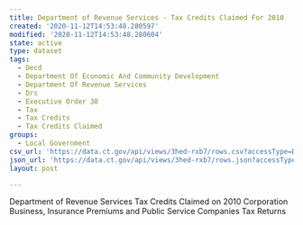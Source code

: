 ```yaml
---
title: Department of Revenue Services - Tax Credits Claimed For 2010
created: '2020-11-12T14:53:48.280597'
modified: '2020-11-12T14:53:48.280604'
state: active
type: dataset
tags:
  - Decd
  - Department Of Economic And Community Development
  - Department Of Revenue Services
  - Drs
  - Executive Order 38
  - Tax
  - Tax Credits
  - Tax Credits Claimed
groups:
  - Local Government
csv_url: 'https://data.ct.gov/api/views/3hed-rxb7/rows.csv?accessType=DOWNLOAD'
json_url: 'https://data.ct.gov/api/views/3hed-rxb7/rows.json?accessType=DOWNLOAD'
layout: post

---
```

Department of Revenue Services Tax Credits Claimed on 2010 Corporation Business, Insurance Premiums and Public Service Companies Tax Returns
